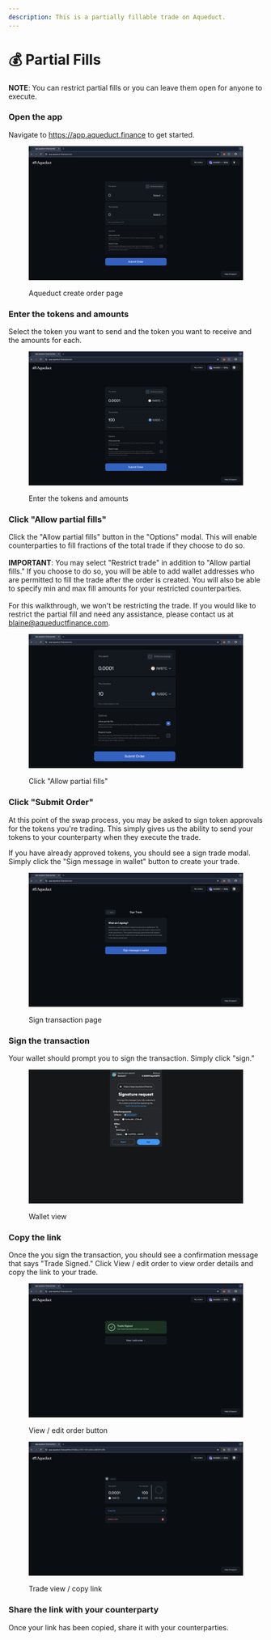 ```yaml
---
description: This is a partially fillable trade on Aqueduct.
---
```


# 💰 Partial Fills

**NOTE**: You can restrict partial fills or you can leave them open for anyone to execute.&#x20;

### Open the app

Navigate to https://app.aqueduct.finance to get started.

<figure><img src="../.gitbook/assets/image (6).png" alt=""><figcaption><p>Aqueduct create order page</p></figcaption></figure>

### Enter the tokens and amounts

Select the token you want to send and the token you want to receive and the amounts for each.

<figure><img src="../.gitbook/assets/image (7).png" alt=""><figcaption><p>Enter the tokens and amounts</p></figcaption></figure>

### Click "Allow partial fills"

Click the "Allow partial fills" button in the "Options" modal. This will enable counterparties to fill fractions of the total trade if they choose to do so.\
\
**IMPORTANT**: You may select "Restrict trade" in addition to "Allow partial fills." If you choose to do so, you will be able to add wallet addresses who are permitted to fill the trade after the order is created. You will also be able to specify min and max fill amounts for your restricted counterparties. \
\
For this walkthrough, we won't be restricting the trade. If you would like to restrict the partial fill and need any assistance, please contact us at blaine@aqueductfinance.com.

<figure><img src="../.gitbook/assets/Screenshot 2024-06-11 at 10.48.03 AM.png" alt=""><figcaption><p>Click "Allow partial fills"</p></figcaption></figure>

### Click "Submit Order"

At this point of the swap process, you may be asked to sign token approvals for the tokens you're trading. This simply gives us the ability to send your tokens to your counterparty when they execute the trade.

If you have already approved tokens, you should see a sign trade modal. Simply click the "Sign message in wallet" button to create your trade.

<figure><img src="../.gitbook/assets/image (9).png" alt=""><figcaption><p>Sign transaction page</p></figcaption></figure>

### Sign the transaction

Your wallet should prompt you to sign the transaction. Simply click "sign."

<figure><img src="../.gitbook/assets/image (10).png" alt=""><figcaption><p>Wallet view</p></figcaption></figure>

### Copy the link

Once the you sign the transaction, you should see a confirmation message that says "Trade Signed." Click View / edit order to view order details and copy the link to your trade.

<figure><img src="../.gitbook/assets/image (11).png" alt=""><figcaption><p>View / edit order button</p></figcaption></figure>

<figure><img src="../.gitbook/assets/image (12).png" alt=""><figcaption><p>Trade view / copy link</p></figcaption></figure>

### Share the link with your counterparty

Once your link has been copied, share it with your counterparties.
